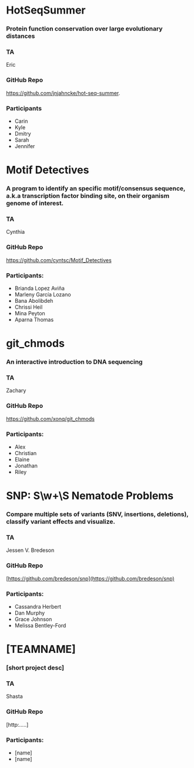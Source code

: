 # HotSeqSummer
### Protein function conservation over large evolutionary distances

### TA
Eric  
### GitHub Repo
https://github.com/jnjahncke/hot-seq-summer. 
### Participants  
 - Carin
 - Kyle
 - Dmitry
 - Sarah
 - Jennifer





# Motif Detectives
### A program to identify an specific motif/consensus sequence, a.k.a transcription factor binding site, on their organism genome of interest.

### TA 
Cynthia  

### GitHub Repo 
https://github.com/cyntsc/Motif_Detectives

### Participants:   
 - Brianda Lopez Aviña
 - Marleny García Lozano
 - Bana Abolibdeh
 - Chrissi Heil
 - Mina Peyton
 - Aparna Thomas  

# git_chmods
### An interactive introduction to DNA sequencing

### TA 
Zachary

### GitHub Repo 
https://github.com/xonq/git_chmods

### Participants:   
 - Alex
 - Christian
 - Elaine
 - Jonathan
 - Riley



# SNP: S\w+\S Nematode Problems
### Compare multiple sets of variants (SNV, insertions, deletions), classify variant effects and visualize.

### TA 
Jessen V. Bredeson

### GitHub Repo 
[https://github.com/bredeson/snp](https://github.com/bredeson/snp)

### Participants:   
 - Cassandra Herbert  
 - Dan Murphy  
 - Grace Johnson  
 - Melissa Bentley-Ford  


# [TEAMNAME]
### [short project desc]

### TA 
Shasta 

### GitHub Repo 
[http:.....]

### Participants:   
 - [name]  
 - [name]  






